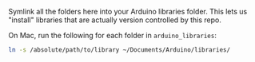 Symlink all the folders here into your Arduino libraries folder. This lets us
"install" libraries that are actually version controlled by this repo.

On Mac, run the following for each folder in `arduino_libraries`:

```bash
ln -s /absolute/path/to/library ~/Documents/Arduino/libraries/
```
